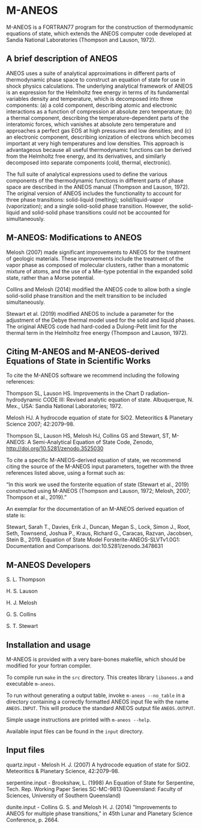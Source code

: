 # M-ANEOS

M-ANEOS is a FORTRAN77 program for the construction of thermodynamic equations of state, which extends the ANEOS computer code developed at Sandia National Laboratories (Thompson and Lauson, 1972).

## A brief description of ANEOS

ANEOS uses a suite of analytical approximations in different parts of thermodynamic phase space to construct an equation of state for use in shock physics calculations. The underlying analytical framework of ANEOS is an expression for the Helmholtz free energy in terms of its fundamental variables density and temperature, which is decomposed into three components: (a) a cold component, describing atomic and electronic interactions as a function of compression at absolute zero temperature; (b) a thermal component, describing the temperature-dependent parts of the interatomic forces, which vanishes at absolute zero temperature and approaches a perfect gas EOS at high pressures and low densities; and (c) an electronic component, describing ionization of electrons which becomes important at very high temperatures and low densities. This approach is advantageous because all useful thermodynamic functions can be derived from the Helmholtz free energy, and its derivatives, and similarly decomposed into separate components (cold, thermal, electronic). 

The full suite of analytical expressions used to define the various components of the thermodynamic functions in different parts of phase space are described in the ANEOS manual (Thompson and Lauson, 1972). The original version of ANEOS includes the functionality to account for three phase transitions: solid-liquid (melting); solid/liquid-vapor (vaporization); and a single solid-solid phase transition. However, the solid-liquid and solid-solid phase transitions could not be accounted for simultaneously.

## M-ANEOS: Modifications to ANEOS

Melosh (2007) made significant improvements to ANEOS for the treatment of geologic materials. These improvements include the treatment of the vapor phase as composed of molecular clusters, rather than a monatomic mixture of atoms, and the use of a Mie-type potential in the expanded solid state, rather than a Morse potential. 

Collins and Melosh (2014) modified the ANEOS code to allow both a single solid-solid phase transition and the melt transition to be included simultaneously. 

Stewart et al. (2019) modified ANEOS to include a parameter for the adjustment of the Debye thermal model used for the solid and liquid phases. The original ANEOS code had hard-coded a Dulong-Petit limit for the thermal term in the Helmholtz free energy (Thompson and Lauson, 1972).

## Citing M-ANEOS and M-ANEOS-derived Equations of State in Scientific Works

To cite the M-ANEOS software we recommend including the following references:

Thompson SL, Lauson HS. Improvements in the Chart D radiation-hydrodynamic CODE III: Revised analytic equation of state. Albuquerque, N. Mex., USA: Sandia National Laboratories; 1972.

Melosh HJ. A hydrocode equation of state for SiO2. Meteoritics & Planetary Science 2007; 42:2079–98.

Thompson SL, Lauson HS, Melosh HJ, Collins GS and Stewart, ST, M-ANEOS: A Semi-Analytical Equation of State Code, Zenodo, http://doi.org/10.5281/zenodo.3525030

To cite a specific M-ANEOS-derived equation of state, we recommend citing the source of the M-ANEOS input parameters, together with the three references listed above, using a format such as:

“In this work we used the forsterite equation of state (Stewart et al., 2019) constructed using M-ANEOS (Thompson and Lauson, 1972; Melosh, 2007; Thompson et al., 2019).”

An exemplar for the documentation of an M-ANEOS derived equation of state is:

Stewart, Sarah T., Davies, Erik J., Duncan, Megan S., Lock, Simon J., Root, Seth, Townsend, Joshua P., Kraus, Richard G., Caracas, Razvan, Jacobsen, Stein B., 2019. Equation of State Model Forsterite-ANEOS-SLVTv1.0G1: Documentation and Comparisons. doi:10.5281/zenodo.3478631

## M-ANEOS Developers

S. L. Thompson

H. S. Lauson

H. J. Melosh

G. S. Collins

S. T. Stewart

## Installation and usage

M-ANEOS is provided with a very bare-bones makefile, which should be modified for your fortran compiler.

To compile run `make` in the `src` directory. This creates library `libaneos.a` and executable `m-aneos`.

To run without generating a output table, invoke `m-aneos --no_table` in a directory containing a correctly formatted ANEOS input file with the name `ANEOS.INPUT`. This will produce the standard ANEOS output file `ANEOS.OUTPUT`.

Simple usage instructions are printed with `m-aneos --help`.

Available input files can be found in the `input` directory.

## Input files

quartz.input - Melosh H. J. (2007) A hydrocode equation of state for SiO2. Meteoritics & Planetary Science, 42:2079–98.

serpentine.input - Brookshaw, L. (1998) An Equation of State for Serpentine, Tech. Rep. Working Paper Series SC-MC-9813 (Queensland: Faculty of Sciences, University of Southern Queensland)

dunite.input - Collins G. S. and Melosh H. J. (2014) "Improvements to ANEOS for multiple phase transitions," in 45th Lunar and Planetary Science Conference, p. 2664.
